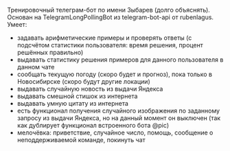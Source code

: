 Тренировочный телеграм-бот по имени Зыбарев (долго объяснять).
Основан на TelegramLongPollingBot из telegram-bot-api от rubenlagus.
Умеет:
- задавать арифметические примеры и проверять ответы (с подсчётом статистики пользователя: время решения, процент решённых правильно)
- выдавать статистику решения примеров для данного пользователя в данном чате
- сообщать текущую погоду (скоро будет и прогноз), пока только в Новосибирске (скоро будут другие локации)
- выдавать случайную новость из выдачи Яндекса
- выдавать смешной стишок из интернета
- выдавать умную цитату из интернета
- есть функционал получения случайного изображения по заданному запросу из выдачи Яндекса, 
  но на данный момент он выключен (так как дублирует функционал встроенного бота @pic)
- мелочёвка: приветствие, случайное число, помощь, сообщение о неподдерживаемой команде, покинуть чат
